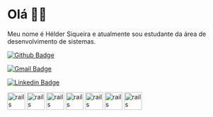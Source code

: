 # Olá 👋🏾

Meu nome é Hélder Siqueira e atualmente sou estudante da área de desenvolvimento de sistemas.

[![Github Badge](https://img.shields.io/badge/-HelderSiqueira-6633cc?style=flat-square&labelColor=6633cc&logo=Github&logoColor=white&link=https://github.com/HelderSiqueira/)](https://github.com/HelderSiqueira/) 

[![Gmail Badge](https://img.shields.io/badge/-helder.erik.he@gmail.com-6633cc?style=flat-square&logo=Gmail&logoColor=white&link=mailto:helder.erik.he@gmail.com)](mailto:helder.erik.he@gmail.com)

[![Linkedin Badge](https://img.shields.io/badge/-HélderSiqueira-6633cc?style=flat-square&logo=Linkedin&logoColor=white&link=https://www.linkedin.com/in/helderSiqueira/)](https://www.linkedin.com/in/helderSiqueira/) 

<img src="https://cdn4.iconfinder.com/data/icons/logos-and-brands/512/19_Android_logo_logos-256.png" alt="rails" width="40" height="40" style="max-width: 100%;"/>
<img src="https://cdn1.iconfinder.com/data/icons/social-media-logos-7/64/css-3-512.png" alt="rails" width="40" height="40" style="max-width: 100%;"/>
<img src="https://cdn1.iconfinder.com/data/icons/social-media-logos-7/64/html-5-512.png" alt="rails" width="40" height="40" style="max-width: 100%;"/>
<img src="https://cdn2.iconfinder.com/data/icons/designer-skills/128/code-programming-java-software-develop-command-language-512.png" alt="rails" width="40" height="40" style="max-width: 100%;"/>
<img src="https://cdn2.iconfinder.com/data/icons/designer-skills/128/code-programming-javascript-software-develop-command-language-512.png" alt="rails" width="40" height="40" style="max-width: 100%;"/>
<img src="https://image.flaticon.com/icons/png/512/474/474933.png" alt="rails" width="40" height="40" style="max-width: 100%;"/>
<img src="https://cdn3.iconfinder.com/data/icons/popular-services-brands/512/php-512.png" alt="rails" width="40" height="40" style="max-width: 100%;"/>
